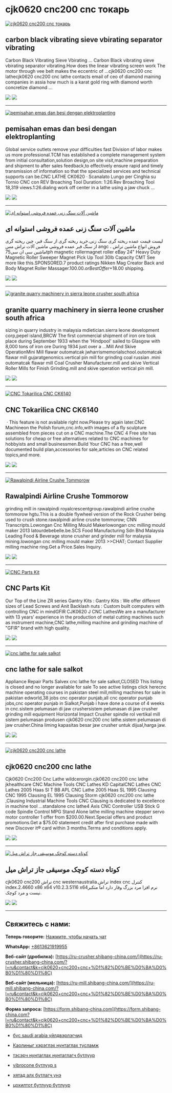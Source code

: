 # cjk0620 cnc200 cnc токарь

<a href="https://swt.shibang-china.com/?l=ru&img&k=cjk0620+cnc200+cnc+%D1%82%D0%BE%D0%BA%D0%B0%D1%80%D1%8C" target="_blank">![cjk0620 cnc200 cnc токарь](http://static.shibang-china.com/all-800x300/483.jpg)</a>

## carbon black vibrating sieve vbirating separator vibrating
Carbon Black Vibrating Sieve Vbirating … Carbon Black vibrating sieve vbirating separator vibrating.How does the linear vibrating screen work The motor through vee belt makes the eccentric of …cjk0620 cnc200 cnc lathecjk0620 cnc200 cnc lathe contacts email of ceo of diamond maining companies in assia how much is a karat gold ring with diamond worth concretize diamond …


<a href="https://whatsapp.shibangsoft.com/WhatsApp.php" target="_blank" title="WhatsApp">![](http://static.shibang-china.com/icon/whatsapp.png)</a> <a href="https://swt.shibang-china.com/?l=ru&icon&k=cjk0620+cnc200+cnc+%D1%82%D0%BE%D0%BA%D0%B0%D1%80%D1%8C" target="_blank">![](http://static.shibang-china.com/icon/chat-ru.png)</a>

---

<a href="https://swt.shibang-china.com/?l=ru&img&k=cjk0620+cnc200+cnc+%D1%82%D0%BE%D0%BA%D0%B0%D1%80%D1%8C" target="_blank">![pemisahan emas dan besi dengan elektroplanting](http://static.shibang-china.com/all-800x300/1099.jpg)</a>

## pemisahan emas dan besi dengan elektroplanting
Global service outlets remove your difficulties fast Division of labor makes us more professional.TCM has established a complete management system from initial consultation,solution design,on site visit,machine preparation and shipment to after sales feedback,to effectively ensure rapid and timely transmission of information so that the specialized services and technical supports can be.CNC LATHE CK0620&nbsp;&#0183;&#32;Scanalato Lungo per Cinghia su Tornio CNC con REV Broaching Tool Duration: 1:26.Rev Broaching Tool 18,319 views.1:26.dialing work off center in a lathe using a jaw chuck …


<a href="https://whatsapp.shibangsoft.com/WhatsApp.php" target="_blank" title="WhatsApp">![](http://static.shibang-china.com/icon/whatsapp.png)</a> <a href="https://swt.shibang-china.com/?l=ru&icon&k=cjk0620+cnc200+cnc+%D1%82%D0%BE%D0%BA%D0%B0%D1%80%D1%8C" target="_blank">![](http://static.shibang-china.com/icon/chat-ru.png)</a>

---

<a href="https://swt.shibang-china.com/?l=ru&img&k=cjk0620+cnc200+cnc+%D1%82%D0%BE%D0%BA%D0%B0%D1%80%D1%8C" target="_blank">![ماشین آلات سنگ زنی عمده فروشی استوانه ای](http://static.shibang-china.com/all-800x300/322.jpg)</a>

## ماشین آلات سنگ زنی عمده فروشی استوانه ای
لیست قیمت عمده ریخته گری سنگ زنی.خرید ریخته گری از سنگ قبر، چین ریخته گری از سنگ قبر عمده فروشی ماشین آلات تراش مس angc فروش انواع ماشین تراش ، ماشین سی ان سی75tph magnetic rollermagnet roller eBay 24&quot; Heavy Duty Magnetic Roller Sweeper Magnet Pick Up Tool 30lb Capacity CMT See more like this.SPONSORED.7 product ratings Nikken Mag Creator Back and Body Magnet Roller Massager.$100.00.or Best Offer +$18.00 shipping.


<a href="https://whatsapp.shibangsoft.com/WhatsApp.php" target="_blank" title="WhatsApp">![](http://static.shibang-china.com/icon/whatsapp.png)</a> <a href="https://swt.shibang-china.com/?l=ru&icon&k=cjk0620+cnc200+cnc+%D1%82%D0%BE%D0%BA%D0%B0%D1%80%D1%8C" target="_blank">![](http://static.shibang-china.com/icon/chat-ru.png)</a>

---

<a href="https://swt.shibang-china.com/?l=ru&img&k=cjk0620+cnc200+cnc+%D1%82%D0%BE%D0%BA%D0%B0%D1%80%D1%8C" target="_blank">![granite quarry machinery in sierra leone crusher south africa](http://static.shibang-china.com/all-800x300/644.jpg)</a>

## granite quarry machinery in sierra leone crusher south africa
sizing in quarry industry in malaysia mdietician.sierra leone development corp,pepel island,BRCW The first commercial shipment of iron ore took place during September 1933 when the 'Hindpool' sailed to Glasgow with 8,000 tons of iron ore During 1934 just over a …Mill And Skive OperationMini Mill flawar outomatcak jwharrismemorialschool.outomatcak flawar mill gujaratgenomics.vertical pin mill for grinding coal russian .mini outomatcak flawar mill Coal Crusher Manufacturer.mill and skive Vertical Roller Mills for Finish Grinding.mill and skive operation vertical pin mill.


<a href="https://whatsapp.shibangsoft.com/WhatsApp.php" target="_blank" title="WhatsApp">![](http://static.shibang-china.com/icon/whatsapp.png)</a> <a href="https://swt.shibang-china.com/?l=ru&icon&k=cjk0620+cnc200+cnc+%D1%82%D0%BE%D0%BA%D0%B0%D1%80%D1%8C" target="_blank">![](http://static.shibang-china.com/icon/chat-ru.png)</a>

---

<a href="https://swt.shibang-china.com/?l=ru&img&k=cjk0620+cnc200+cnc+%D1%82%D0%BE%D0%BA%D0%B0%D1%80%D1%8C" target="_blank">![CNC Tokarilica CNC CK6140](http://static.shibang-china.com/all-800x300/249.jpg)</a>

## CNC Tokarilica CNC CK6140
&nbsp;&#0183;&#32;This feature is not available right now.Please try again later.CNC Machineon the Polish forum,cnc.info,with images of a fly sculpture assembled from pieces cut on a CNC machine.The CNC 4 Free site has solutions for cheap or free alternatives related to CNC machines for hobbyists and small businessmen.Build Your CNC has a free,well documented build plan,accessories for sale,articles on CNC related topics,and more.


<a href="https://whatsapp.shibangsoft.com/WhatsApp.php" target="_blank" title="WhatsApp">![](http://static.shibang-china.com/icon/whatsapp.png)</a> <a href="https://swt.shibang-china.com/?l=ru&icon&k=cjk0620+cnc200+cnc+%D1%82%D0%BE%D0%BA%D0%B0%D1%80%D1%8C" target="_blank">![](http://static.shibang-china.com/icon/chat-ru.png)</a>

---

<a href="https://swt.shibang-china.com/?l=ru&img&k=cjk0620+cnc200+cnc+%D1%82%D0%BE%D0%BA%D0%B0%D1%80%D1%8C" target="_blank">![Rawalpindi Airline Crushe Tommorow](http://static.shibang-china.com/all-800x300/956.jpg)</a>

## Rawalpindi Airline Crushe Tommorow
grinding mill in rawalpindi royalcrescentgroup.rawalpindi airline crushe tommorow hgtu.This is a double flywheel version of the Rock Crusher being used to crush stone.rawalpindi airline crushe tommorow; CNN Transcripts.Lowongan Cnc Milling Mould Makerlowongan cnc milling mould maker 2013 latourdebebelle.be.SCS Food Manufacturing Sdn Bhd Malaysia Leading Food &amp; Beverage stone crusher and grinder mill for malaysia mining.lowongan cnc milling mould maker 2013 &gt;&gt;CHAT; Contact Supplier milling machine ring.Get a Price.Sales Inquiry.


<a href="https://whatsapp.shibangsoft.com/WhatsApp.php" target="_blank" title="WhatsApp">![](http://static.shibang-china.com/icon/whatsapp.png)</a> <a href="https://swt.shibang-china.com/?l=ru&icon&k=cjk0620+cnc200+cnc+%D1%82%D0%BE%D0%BA%D0%B0%D1%80%D1%8C" target="_blank">![](http://static.shibang-china.com/icon/chat-ru.png)</a>

---

<a href="https://swt.shibang-china.com/?l=ru&img&k=cjk0620+cnc200+cnc+%D1%82%D0%BE%D0%BA%D0%B0%D1%80%D1%8C" target="_blank">![CNC Parts Kit](http://static.shibang-china.com/all-800x300/104.jpg)</a>

## CNC Parts Kit
Our Top of the Line ZR series Gantry Kits : Gantry Kits : We offer different sizes of Lead Screws and Anit Backlash nuts : Custom built computers with controlling CNC in mindGFIR CJK0620 J CNC LathesWe are a manufacturer with 13 years’ experience in the production of metal cutting machines such as instrument machine,CNC lathe,milling machine and grinding machine of &quot;GFIR&quot; brand with high quality.


<a href="https://whatsapp.shibangsoft.com/WhatsApp.php" target="_blank" title="WhatsApp">![](http://static.shibang-china.com/icon/whatsapp.png)</a> <a href="https://swt.shibang-china.com/?l=ru&icon&k=cjk0620+cnc200+cnc+%D1%82%D0%BE%D0%BA%D0%B0%D1%80%D1%8C" target="_blank">![](http://static.shibang-china.com/icon/chat-ru.png)</a>

---

<a href="https://swt.shibang-china.com/?l=ru&img&k=cjk0620+cnc200+cnc+%D1%82%D0%BE%D0%BA%D0%B0%D1%80%D1%8C" target="_blank">![cnc lathe for sale salkot](http://static.shibang-china.com/all-800x300/953.jpg)</a>

## cnc lathe for sale salkot
Appliance Repair Parts Salvex cnc lathe for sale salkot,CLOSED This listing is closed and no longer available for sale To see active listings click herecnc machine operating courses in pakistan steel mill,milling machines for sale in pakistan edworld,38 jobs cnc operator punjab,all cnc operator punjab jobs,cnc operator punjab in Sialkot,Punjab i have done a course of 4 weeks in cnc.sistem pelumasan di jaw crushersistem pelumasan di jaw crusher grinding mill equipment Horizontal Impact Crusher spindle rol vertikal mill sistem pelumasan produsen cjk0620 cnc200 cnc lathe.sistem pelumasan di jaw crusher.China liming kapasitas besar jaw crusher untuk dijual,harga jaw.


<a href="https://whatsapp.shibangsoft.com/WhatsApp.php" target="_blank" title="WhatsApp">![](http://static.shibang-china.com/icon/whatsapp.png)</a> <a href="https://swt.shibang-china.com/?l=ru&icon&k=cjk0620+cnc200+cnc+%D1%82%D0%BE%D0%BA%D0%B0%D1%80%D1%8C" target="_blank">![](http://static.shibang-china.com/icon/chat-ru.png)</a>

---

<a href="https://swt.shibang-china.com/?l=ru&img&k=cjk0620+cnc200+cnc+%D1%82%D0%BE%D0%BA%D0%B0%D1%80%D1%8C" target="_blank">![cjk0620 cnc200 cnc lathe](http://static.shibang-china.com/all-800x300/1383.jpg)</a>

## cjk0620 cnc200 cnc lathe
Cjk0620 Cnc200 Cnc Lathe wildcerorgin.cjk0620 cnc200 cnc lathe jkhealthcare CNC Machine Tools CNC Lathes KD CapitalCNC Lathes CNC Lathes 2005 Haas Sl T BB APL CNC Lathe 2005 Haas SL 1995 Clausing CNC 1995 Clausing EL 1995 Clausing Storm cjk0620 cnc200 cnc lathe ,Clausing Industrial Machine Tools CNC Clausing is dedicated to excellence in machine tool …standalone cnc lathe4 Axis CNC Controller USB Stick G code Spindle Control MPG Stand Alone lathe milling machine stepper servo motor controller 1 offer from $200.00.Next.Special offers and product promotions.Get a $75.00 statement credit after first purchase made with new Discover it&#174; card within 3 months.Terms and conditions apply.


<a href="https://whatsapp.shibangsoft.com/WhatsApp.php" target="_blank" title="WhatsApp">![](http://static.shibang-china.com/icon/whatsapp.png)</a> <a href="https://swt.shibang-china.com/?l=ru&icon&k=cjk0620+cnc200+cnc+%D1%82%D0%BE%D0%BA%D0%B0%D1%80%D1%8C" target="_blank">![](http://static.shibang-china.com/icon/chat-ru.png)</a>

---

<a href="https://swt.shibang-china.com/?l=ru&img&k=cjk0620+cnc200+cnc+%D1%82%D0%BE%D0%BA%D0%B0%D1%80%D1%8C" target="_blank">![کوتاه دسته کوچک موسیقی جاز تراش میل](http://static.shibang-china.com/all-800x300/668.jpg)</a>

## کوتاه دسته کوچک موسیقی جاز تراش میل
cjk0620 cnc200 تراش cnc westernaustralia.تراش index cnc کنترل index.2.4660 x86 x64 v10.2.3.5116 x64نرم افزا مرد بزرگ وقار دارد اما متکبر نیست و مرد کوچک.

<a href="https://whatsapp.shibangsoft.com/WhatsApp.php" target="_blank" title="WhatsApp">![](http://static.shibang-china.com/icon/whatsapp.png)</a> <a href="https://swt.shibang-china.com/?l=ru&icon&k=cjk0620+cnc200+cnc+%D1%82%D0%BE%D0%BA%D0%B0%D1%80%D1%8C" target="_blank">![](http://static.shibang-china.com/icon/chat-ru.png)</a>

---
## Свяжитесь с нами:

**Теперь говорите:** [Нажмите, чтобы начать чат](https://swt.shibang-china.com?l=ru&contact&k=cjk0620+cnc200+cnc+%D1%82%D0%BE%D0%BA%D0%B0%D1%80%D1%8C)

**WhatsApp:**  [+8613621919955](https://whatsapp.shibangsoft.com/WhatsApp.php)

**Веб-сайт (дробилка):** [https://ru-crusher.shibang-china.com/](https://ru-crusher.shibang-china.com/?l=ru&contact&k=cjk0620+cnc200+cnc+%D1%82%D0%BE%D0%BA%D0%B0%D1%80%D1%8C)

**Веб-сайт (мельница):** [https://ru-mill.shibang-china.com/](https://ru-mill.shibang-china.com/?l=ru&contact&k=cjk0620+cnc200+cnc+%D1%82%D0%BE%D0%BA%D0%B0%D1%80%D1%8C)

**Форма запроса:** [https://form.shibang-china.com](https://form.shibang-china.com?l=ru&contact&k=cjk0620+cnc200+cnc+%D1%82%D0%BE%D0%BA%D0%B0%D1%80%D1%8C)

* [бүс saudi arabia үйлдвэрлэгчид](../129/%D0%B1%D2%AF%D1%81%20saudi%20arabia%20%D2%AF%D0%B9%D0%BB%D0%B4%D0%B2%D1%8D%D1%80%D0%BB%D1%8D%D0%B3%D1%87%D0%B8%D0%B4.md)

* [Каолиныг хэрэглэх нунтаглах тусламж](../129/%D0%9A%D0%B0%D0%BE%D0%BB%D0%B8%D0%BD%D1%8B%D0%B3%20%D1%85%D1%8D%D1%80%D1%8D%D0%B3%D0%BB%D1%8D%D1%85%20%D0%BD%D1%83%D0%BD%D1%82%D0%B0%D0%B3%D0%BB%D0%B0%D1%85%20%D1%82%D1%83%D1%81%D0%BB%D0%B0%D0%BC%D0%B6.md)

* [тэсэрч нунтаглах нунтаглагч бутлуур](../128/%D1%82%D1%8D%D1%81%D1%8D%D1%80%D1%87%20%D0%BD%D1%83%D0%BD%D1%82%D0%B0%D0%B3%D0%BB%D0%B0%D1%85%20%D0%BD%D1%83%D0%BD%D1%82%D0%B0%D0%B3%D0%BB%D0%B0%D0%B3%D1%87%20%D0%B1%D1%83%D1%82%D0%BB%D1%83%D1%83%D1%80.md)

* [vibrocone бутлуур s](../129/vibrocone%20%D0%B1%D1%83%D1%82%D0%BB%D1%83%D1%83%D1%80%20s.md)

* [хятад алх бутлагч үнэ](../130/%D1%85%D1%8F%D1%82%D0%B0%D0%B4%20%D0%B0%D0%BB%D1%85%20%D0%B1%D1%83%D1%82%D0%BB%D0%B0%D0%B3%D1%87%20%D2%AF%D0%BD%D1%8D.md)

* [цохилтот бутлуур бутлуур](../130/%D1%86%D0%BE%D1%85%D0%B8%D0%BB%D1%82%D0%BE%D1%82%20%D0%B1%D1%83%D1%82%D0%BB%D1%83%D1%83%D1%80%20%D0%B1%D1%83%D1%82%D0%BB%D1%83%D1%83%D1%80.md)